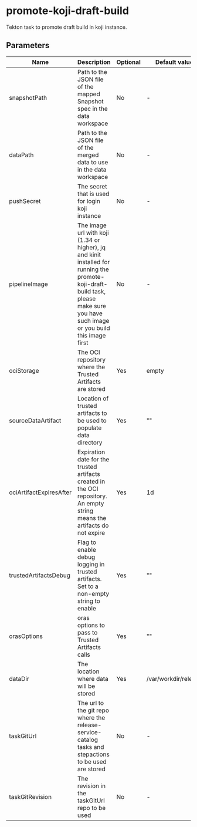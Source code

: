 # promote-koji-draft-build

Tekton task to promote draft build in koji instance.

## Parameters

| Name                    | Description                                                                                                                                                                        | Optional | Default value        |
|-------------------------|------------------------------------------------------------------------------------------------------------------------------------------------------------------------------------|----------|----------------------|
| snapshotPath            | Path to the JSON file of the mapped Snapshot spec in the data workspace                                                                                                            | No       | -                    |
| dataPath                | Path to the JSON file of the merged data to use in the data workspace                                                                                                              | No       | -                    |
| pushSecret              | The secret that is used for login koji instance                                                                                                                                    | No       | -                    |
| pipelineImage           | The image url with koji (1.34 or higher), jq and kinit installed for running the promote-koji-draft-build task, please make sure you have such image or you build this image first | No       | -                    |
| ociStorage              | The OCI repository where the Trusted Artifacts are stored                                                                                                                          | Yes      | empty                |
| sourceDataArtifact      | Location of trusted artifacts to be used to populate data directory                                                                                                                | Yes      | ""                   |
| ociArtifactExpiresAfter | Expiration date for the trusted artifacts created in the OCI repository. An empty string means the artifacts do not expire                                                         | Yes      | 1d                   |
| trustedArtifactsDebug   | Flag to enable debug logging in trusted artifacts. Set to a non-empty string to enable                                                                                             | Yes      | ""                   |
| orasOptions             | oras options to pass to Trusted Artifacts calls                                                                                                                                    | Yes      | ""                   |
| dataDir                 | The location where data will be stored                                                                                                                                             | Yes      | /var/workdir/release |
| taskGitUrl              | The url to the git repo where the release-service-catalog tasks and stepactions to be used are stored                                                                              | No       | -                    |
| taskGitRevision         | The revision in the taskGitUrl repo to be used                                                                                                                                     | No       | -                    |
